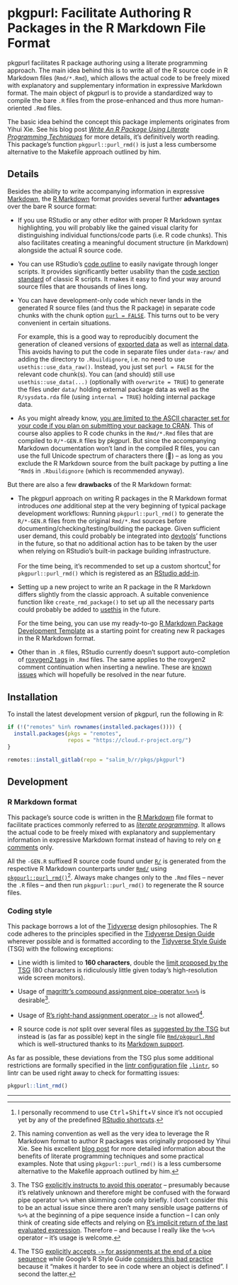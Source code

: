 # pkgpurl: Facilitate Authoring R Packages in the R Markdown File Format

pkgpurl facilitates R package authoring using a literate programming approach. The main idea behind this is to write all of the R source code in R Markdown files (`Rmd/*.Rmd`), which allows the actual code to be freely mixed with explanatory and supplementary information in expressive Markdown format. The main object of pkgpurl is to provide a standardized way to compile the bare `.R` files from the prose-enhanced and thus more human-oriented `.Rmd` files.

The basic idea behind the concept this package implements originates from Yihui Xie. See his blog post [*Write An R Package Using Literate Programming Techniques*](https://yihui.org/rlp/) for more details, it’s definitively worth reading. This package’s function `pkgpurl::purl_rmd()` is just a less cumbersome alternative to the Makefile approach outlined by him.

## Details

Besides the ability to write accompanying information in expressive [Markdown](https://en.wikipedia.org/wiki/Markdown), the [R Markdown](https://rmarkdown.rstudio.com/) format provides several further **advantages** over the bare R source format:

-   If you use RStudio or any other editor with proper R Markdown syntax highlighting, you will probably like the gained visual clarity for distinguishing individual functions/code parts (i.e. R code chunks). This also facilitates creating a meaningful document structure (in Markdown) alongside the actual R source code.

-   You can use RStudio’s [code outline](https://rviews.rstudio.com/2016/11/11/easy-tricks-you-mightve-missed/#code-outline) to easily navigate through longer scripts. It provides significantly better usability than the [code section standard](https://support.rstudio.com/hc/en-us/articles/200484568-Code-Folding-and-Sections) of classic R scripts. It makes it easy to find your way around source files that are thousands of lines long.

-   You can have development-only code which never lands in the generated R source files (and thus the R package) in separate code chunks with the chunk option [`purl = FALSE`](https://yihui.org/knitr/options/#extracting-source-code). This turns out to be very convenient in certain situations.

    For example, this is a good way to reproducibly document the generation of cleaned versions of [exported data](https://r-pkgs.org/data.html#data-data) as well as [internal data](https://r-pkgs.org/data.html#data-sysdata). This avoids having to put the code in separate files under `data-raw/` and adding the directory to `.Rbuildignore`, i.e. no need to use `usethis::use_data_raw()`. Instead, you just set `purl = FALSE` for the relevant code chunk(s). You can (and should) still use `usethis::use_data(...)` (optionally with `overwrite = TRUE`) to generate the files under `data/` holding external package data as well as the `R/sysdata.rda` file (using `internal = TRUE`) holding internal package data.

-   As you might already know, [you are limited to the ASCII character set for your code if you plan on submitting your package to CRAN](https://r-pkgs.org/r.html#r-cran). This of course also applies to R code chunks in the `Rmd/*.Rmd` files that are compiled to `R/*-GEN.R` files by pkgpurl. But since the accompanying Markdown documentation won’t land in the compiled R files, you can use the full Unicode spectrum of characters there (🥳) – as long as you exclude the R Markdown source from the built package by putting a line `^Rmd$` in `.Rbuildignore` (which is recommended anyway).

But there are also a few **drawbacks** of the R Markdown format:

-   The pkgpurl approach on writing R packages in the R Markdown format introduces *one* additional step at the very beginning of typical package development workflows: Running `pkgpurl::purl_rmd()` to generate the `R/*-GEN.R` files from the original `Rmd/*.Rmd` sources before documenting/checking/testing/building the package. Given sufficient user demand, this could probably be integrated into [devtools](https://devtools.r-lib.org/)’ functions in the future, so that no additional action has to be taken by the user when relying on RStudio’s built-in package building infrastructure.

    For the time being, it’s recommended to set up a custom shortcut[^1] for `pkgpurl::purl_rmd()` which is registered as an [RStudio add-in](https://rstudio.github.io/rstudioaddins/).

-   Setting up a new project to write an R package in the R Markdown differs slightly from the classic approach. A suitable convenience function like `create_rmd_package()` to set up all the necessary parts could probably be added to [usethis](https://usethis.r-lib.org/) in the future.

    For the time being, you can use my ready-to-go [R Markdown Package Development Template](https://gitlab.com/salim_b/r/pkg-dev-tpl) as a starting point for creating new R packages in the R Markdown format.

-   Other than in `.R` files, RStudio currently doesn’t support auto-completion of [roxygen2 tags](https://roxygen2.r-lib.org/articles/rd.html) in `.Rmd` files. The same applies to the roxygen2 comment continuation when inserting a newline. These are [known issues](https://github.com/rstudio/rstudio/issues/5809) which will hopefully be resolved in the near future.

## Installation

To install the latest development version of pkgpurl, run the following in R:

``` r
if (!("remotes" %in% rownames(installed.packages()))) {
  install.packages(pkgs = "remotes",
                   repos = "https://cloud.r-project.org/")
}

remotes::install_gitlab(repo = "salim_b/r/pkgs/pkgpurl")
```

## Development

### R Markdown format

This package’s source code is written in the [R Markdown](https://rmarkdown.rstudio.com/) file format to facilitate practices commonly referred to as [*literate programming*](https://en.wikipedia.org/wiki/Literate_programming). It allows the actual code to be freely mixed with explanatory and supplementary information in expressive Markdown format instead of having to rely on [`#` comments](https://cran.r-project.org/doc/manuals/r-release/R-lang.html#Comments) only.

All the `-GEN.R` suffixed R source code found under [`R/`](R/) is generated from the respective R Markdown counterparts under [`Rmd/`](Rmd/) using [`pkgpurl::purl_rmd()`](https://gitlab.com/salim_b/r/pkgs/pkgpurl/)[^2]. Always make changes only to the `.Rmd` files – never the `.R` files – and then run `pkgpurl::purl_rmd()` to regenerate the R source files.

### Coding style

This package borrows a lot of the [Tidyverse](https://www.tidyverse.org/) design philosophies. The R code adheres to the principles specified in the [Tidyverse Design Guide](https://principles.tidyverse.org/) wherever possible and is formatted according to the [Tidyverse Style Guide](https://style.tidyverse.org/) (TSG) with the following exceptions:

-   Line width is limited to **160 characters**, double the [limit proposed by the TSG](https://style.tidyverse.org/syntax.html#long-lines) (80 characters is ridiculously little given today’s high-resolution wide screen monitors).

-   Usage of [magrittr’s compound assignment pipe-operator `%<>%`](https://magrittr.tidyverse.org/reference/compound.html) is desirable[^3].

-   Usage of [R’s right-hand assignment operator `->`](https://rdrr.io/r/base/assignOps.html) is not allowed[^4].

-   R source code is *not* split over several files as [suggested by the TSG](https://style.tidyverse.org/package-files.html) but instead is (as far as possible) kept in the single file [`Rmd/pkgpurl.Rmd`](Rmd/pkgpurl.Rmd) which is well-structured thanks to its [Markdown support](#r-markdown-format).

As far as possible, these deviations from the TSG plus some additional restrictions are formally specified in the [lintr configuration file](https://github.com/jimhester/lintr#project-configuration) [`.lintr`](.lintr), so lintr can be used right away to check for formatting issues:

``` r
pkgpurl::lint_rmd()
```

---------------------------------------------------------------------------------------------------------------------------------------------------------------------------------------------------------------------------------------------------------------------------------------------------------------------------------------------------------------------------------------------------------------------------------------------------------------------------------------------------------------------------------------------------------------------------------------------------------------------------------------------------------------------------------------------------------------------------------------------------------------------------------------------------------------------------------------------------------------------------------------------------------------------------------------------------------------------------------------------------------------------------------------------------------------------------------------------------------------------------------------------------------------------------------------------------------------------------------------------------------------------------------------------------------------------------------------------------------------------------------------------------------------------------------------------------------------------------------------------------------------------------------------------------------------------------------------------------------------------------------------------------------------------------------------------------------------------------------------------------------------------------------------------------------------------------------------------------------------------------------------------------------------------------------------------------------------------------------------------------------------------------------------------------------------------------------------------------------------------------------------------------------------------------------------------------------------------------------------------------------------------------------------------------------------------------------------------------------------------------------------------------------------------------------------------------------------------------------------------------------------------------------------------------------------------------------------------------------------------------------------------------------------------------------------------------------------------------------------------------------------------------------------------------------------------------------------------------------------------------------------------------------------------------------------------------------------------------------------------------------------------------------------------------------------------------------------------------------------------------------------------------------------------------------------------------------------------------------------------------------------------------------------------------------------------------------------------------------------------------------------------------------------------------------------------------------------------------------------------------------------------------------------------------------------------------------------------------------------------------------------------------------------------------------------------------------------------------------------------------------------------------------------------------------------------------------------------------------------------------------------------------------------------------------------------------------------------------------------------------------------------------------------------------------------------------------------------------------------------------------------------------------------------------------------------------------------------------------------------------------------------------------------------------------------------------------------------------------------------------------------------------------------------------------------------------------------------------------------------------------------------------------------------------------------------------------------------------------------------------------------------------------------------------------------------------------------------------------------------------------------------------------------------------------------------------------------------------------------------------------------------------------------------------------------------------------------------------------------------------------------------------------------------------------------------------------------------------------------------------------------------------------------------------------------------------------------------------------------------------------------------------------------------------------------------------------------------------------------------------------------------------------------------------------------------------------------------------------------------------------------------------------------------------------------------------------------------------------------------------------------------------------------------------------------------------------------------------------------------------------------------------------------------------------------------------------------------------------------------------------------------------------------------------------------------------------------------------------------------------------------------------------------------------------------------------------------------------------------------------------------------------------------------------------------------------------------------------------------------------------------------------------------------------------------------------------------------------------------------------------------------------------------------------------------------------------------------------------------------------------------------------------------------------------------------------------------------------------------------------------------------------------------------------------------------------------------------------------------------------------------------------------------------------------------------------------------------------------------------------------------------------------------------------------------------------------------------------------------------------------------------------------------------------------------------------------------------------------------------------------------------------------------------------------------------------------------------------------------------------------------------------------------------------------------------------------------------------------------------------------------------------------------------------------------------------------------------------------------------------------------------------------------------------------------------------------------------------------------------------------------------------------------------------------------------------------------------------------------------------------------------------------------------------------------------------------------------------------------------------------------------------------------------------------------------------------------------------------------------------------------------------------------------------------------------------------------------------------------------------------------------------------------------------------------------------------------------------------------------------------------------------------------------------------------------------------------------------------------------------------------------------------------------------------------------------------------------------------------------------------------------------------------------------------------------------------------------------------------------------------------------------------------------------------------------------------------------------------------------------------------------------------------------------------------------------------------------------------------------------------------------------------------------------------------------------------------------------------------------------------------------------------------------------------------------------------------------------------------------------------------------------------------------------------------------------------------------------------------------------------------------------------------------------------------------------------------------------------------------------------------------------------------------------------------------------------------------------------------------------------------------------------------------------------------------------------------------------------------------------------------------------------------------------------------------------------------------------------------------------------------------------------------------------------------------------------------------------------------------------------------------------------------------------------------------------------------------------------------------------------------------------------------------------------------------------------------------------------------------------------------------------------------------------------------------------------------------------------------------------------------------------------------------------------------------------------------------------------------------------------------------------------------

[^1]: I personally recommend to use <kbd>Ctrl</kbd>+<kbd>Shift</kbd>+<kbd>V</kbd> since it’s not occupied yet by any of the predefined [RStudio shortcuts](https://support.rstudio.com/hc/en-us/articles/200711853-Keyboard-Shortcuts).

[^2]: This naming convention as well as the very idea to leverage the R Markdown format to author R packages was originally proposed by Yihui Xie. See his excellent [blog post](https://yihui.name/rlp/) for more detailed information about the benefits of literate programming techniques and some practical examples. Note that using `pkgpurl::purl_rmd()` is a less cumbersome alternative to the Makefile approach outlined by him.

[^3]: The TSG [explicitly instructs to avoid this operator](https://style.tidyverse.org/pipes.html#assignment-1) – presumably because it’s relatively unknown and therefore might be confused with the forward pipe operator `%>%` when skimming code only briefly. I don’t consider this to be an actual issue since there aren’t many sensible usage patterns of `%>%` at the beginning of a pipe sequence inside a function – I can only think of creating side effects and relying on [R’s implicit return of the last evaluated expression](https://rdrr.io/r/base/function.html). Therefore – and because I really like the `%<>%` operator – it’s usage is welcome.

[^4]: The TSG [explicitly accepts `->` for assignments at the end of a pipe sequence](https://style.tidyverse.org/pipes.html#assignment-1) while Google’s R Style Guide [considers this bad practice](https://google.github.io/styleguide/Rguide.html#right-hand-assignment) because it “makes it harder to see in code where an object is defined”. I second the latter.
